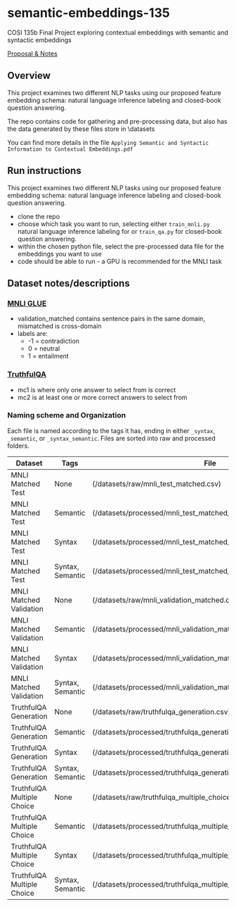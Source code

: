 # semantic-embeddings-135
COSI 135b Final Project exploring contextual embeddings with semantic and syntactic embeddings


[Proposal & Notes](https://docs.google.com/document/d/1TROsfiCp_7LEXnwlXVvwwOFQCagzEnc10vwqtuxpDoU/edit?usp=sharing)
## Overview
<p>This project examines two different NLP tasks using our proposed feature embedding schema: natural language inference labeling and closed-book question answering.</p>

<p>The repo contains code for gathering and pre-processing data, but also has the data generated by these files store in \datasets </p>

You can find more details in the file `Applying Semantic and Syntactic Information to Contextual Embeddings.pdf`

## Run instructions
This project examines two different NLP tasks using our proposed feature embedding schema: natural language inference labeling and closed-book question answering.

 - clone the repo
 - choose which task you want to run, selecting either `train_mnli.py` natural language inference labeling for  or `train_qa.py` for closed-book question answering.
 - within the chosen python file, select the pre-processed data file for the embeddings you want to use
 - code should be able to run - a GPU is recommended for the MNLI task




## Dataset notes/descriptions
### [MNLI GLUE](https://huggingface.co/datasets/nyu-mll/glue)
 - validation_matched contains sentence pairs in the same domain, mismatched is cross-domain
 - labels are:
   - -1 = contradiction
   - 0 = neutral
   - 1 = entailment


### [TruthfulQA](https://huggingface.co/datasets/truthfulqa/truthful_qa)
 - mc1 is where only one answer to select from is correct
 - mc2 is at least one or more correct answers to select from


### Naming scheme and Organization
Each file is named according to the tags it has, ending in either `_syntax`, `_semantic`, or `_syntax_semantic`. Files are sorted into raw and processed folders. 

| Dataset  | Tags | File |
| --- | --- | --- |
| MNLI Matched Test  | None  | (/datasets/raw/mnli_test_matched.csv) |
| MNLI Matched Test  | Semantic  | (/datasets/processed/mnli_test_matched_semantic.csv) |
| MNLI Matched Test  | Syntax  | (/datasets/processed/mnli_test_matched_syntax.csv) |
| MNLI Matched Test  | Syntax, Semantic  |  (/datasets/processed/mnli_test_matched_syntax_semantic.csv) |
| MNLI Matched Validation  | None  | (/datasets/raw/mnli_validation_matched.csv) |
| MNLI Matched Validation  | Semantic  | (/datasets/processed/mnli_validation_matched_semantic.csv) |
| MNLI Matched Validation  | Syntax  | (/datasets/processed/mnli_validation_matched_syntax.csv) |
| MNLI Matched Validation  | Syntax, Semantic  | (/datasets/processed/mnli_validation_matched_syntax_semantic.csv) |
| TruthfulQA Generation  | None  | (/datasets/raw/truthfulqa_generation.csv) |
| TruthfulQA Generation  | Semantic  | (/datasets/processed/truthfulqa_generation_semantic.csv) |
| TruthfulQA Generation  | Syntax  | (/datasets/processed/truthfulqa_generation_syntax.csv) |
| TruthfulQA Generation  | Syntax, Semantic  | (/datasets/processed/truthfulqa_generation_syntax_semantic.csv) |
| TruthfulQA Multiple Choice  | None  | (/datasets/raw/truthfulqa_multiple_choice.csv) |
| TruthfulQA Multiple Choice  | Semantic  | (/datasets/processed/truthfulqa_multiple_choice_semantic.csv) |
| TruthfulQA Multiple Choice  | Syntax  | (/datasets/processed/truthfulqa_multiple_choice_syntax.csv) |
| TruthfulQA Multiple Choice  | Syntax, Semantic  | (/datasets/processed/truthfulqa_multiple_choice_syntax_semantic.csv) |